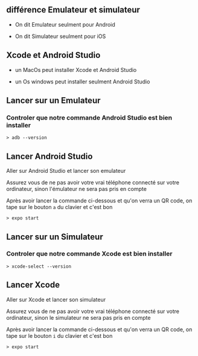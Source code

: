 ## différence Emulateur et simulateur

- On dit Emulateur seulment pour Android

- On dit Simulateur seulment pour iOS

## Xcode et Android Studio

- un MacOs peut installer Xcode et Android Studio

- un Os windows peut installer seulment Android Studio








## Lancer sur un Emulateur

### Controler que notre commande Android Studio est bien installer

    > adb --version

## Lancer Android Studio

Aller sur Android Studio et lancer son emulateur

Assurez vous de ne pas avoir votre vrai téléphone connecté sur votre ordinateur, sinon l'émulateur ne sera pas pris en compte

Après avoir lancer la commande ci-dessous et qu'on verra un QR code, on tape sur le bouton `a` du clavier  et c'est bon

    > expo start






## Lancer sur un Simulateur

### Controler que notre commande Xcode est bien installer

    > xcode-select --version

## Lancer Xcode

Aller sur Xcode et lancer son simulateur

Assurez vous de ne pas avoir votre vrai téléphone connecté sur votre ordinateur, sinon le simulateur ne sera pas pris en compte

Après avoir lancer la commande ci-dessous et qu'on verra un QR code, on tape sur le bouton `i` du clavier  et c'est bon

    > expo start